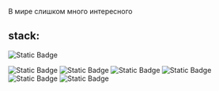 В мире слишком много интересного

## stack:
![Static Badge](https://img.shields.io/badge/Golang-nm?logo=go&logoColor=white&color=black)

![Static Badge](https://img.shields.io/badge/Notion-nm?logo=notion&logoColor=white&color=black) ![Static Badge](https://img.shields.io/badge/PostgreSQL-nm?logo=postgresql&logoColor=white&color=black) ![Static Badge](https://img.shields.io/badge/Git-nm?logo=git&logoColor=white&color=black) ![Static Badge](https://img.shields.io/badge/SQLAlchemy-nm?logo=sqlalchemy&logoColor=white&color=black)  ![Static Badge](https://img.shields.io/badge/Python-nm?logo=python&logoColor=white&color=black) ![Static Badge](https://img.shields.io/badge/Docker-Docker?logo=git&logoColor=white&color=black)






